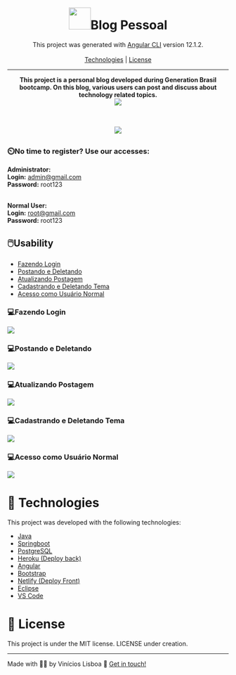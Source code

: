 <div align="center">
<h1><img src="https://cdn-icons-png.flaticon.com/512/1688/1688400.png" width="50px">Blog Pessoal</h1>

This project was generated with [Angular CLI](https://github.com/angular/angular-cli) version 12.1.2.
  <br><br>
  <a href="#tech">Technologies</a> | <a href="#license">License</a>
  <hr>
  <strong>This project is a personal blog developed during Generation Brasil bootcamp. On this blog, various users can post and discuss about technology related topics. </strong><br>
   
  <img src="https://i.imgur.com/SyD2COL.png">
  
   <br><br>
  <a href="https://blogdolisboa.netlify.app/#/login" target="_blank"><img src="https://camo.githubusercontent.com/9b4f32f079772e1d06a8ac88091cc4050801eafbf0e3d4c05e6e034017188619/68747470733a2f2f7265732e636c6f7564696e6172792e636f6d2f6c756b656d6f72616c65732f696d6167652f75706c6f61642f76313539393738353331392f726561646d655f6c6f676f732f64656d6f5f6f6e5f6e65746c6966795f756d6a6d63682e706e67"></a>
  ##
   </div>
  <h3>⏲️No time to register? Use our accesses:</h3>
  
  <b>Administrator:</b><br>
  <b>Login:</b> admin@gmail.com<br>
  <b>Password:</b> root123<br><br>
  
  <b>Normal User:</b><br>
  <b>Login:</b> root@gmail.com<br>
  <b>Password:</b> root123<br>
  
  <h2>🖱️Usability</h2>

  <ul>
  <li><a href="#fazendoLogin">Fazendo Login</a></li>
  <li><a href="#postDelete">Postando e Deletando</a></li>
  <li><a href="#attPost">Atualizando Postagem</a></li>
  <li><a href="#cadDelTema">Cadastrando e Deletando Tema</a></li>
  <li><a href="#userNormal">Acesso como Usuário Normal</a></li>
  </ul>
  
 <h3 id="fazendoLogin">💻Fazendo Login</h3>
 <img id="#fazendoLogin" src="https://user-images.githubusercontent.com/87781266/138734376-cc1b20d2-c960-44c4-8a53-244355d343f9.gif">
 
 <h3 id="postDelete">💻Postando e Deletando</h3>
<img src="https://user-images.githubusercontent.com/87781266/138736492-d0cc7241-4569-426a-9589-3450548b622e.gif">

 <h3 id="attPost">💻Atualizando Postagem</h3>
<img src="https://user-images.githubusercontent.com/87781266/138736627-e5ec7de4-4bb4-4b03-be03-1c7163bf83a1.gif">

 <h3 id="cadDelTema">💻Cadastrando e Deletando Tema</h3>
<img src="https://user-images.githubusercontent.com/87781266/138736881-20db5159-23b2-4df4-b782-9007dfdf7eef.gif">

 <h3 id="userNormal">💻Acesso como Usuário Normal</h3>
<img src="https://user-images.githubusercontent.com/87781266/138736996-e83048f6-6cc9-478d-aea7-b0c432bf2851.gif">

# 🚀 Technologies <div id="tech"></div>
This project was developed with the following technologies:
 <ul>
  <li><a href="https://www.java.com/pt-BR/">Java</a></li>
  <li><a href="https://spring.io/projects/spring-boot">Springboot</a></li>
  <li><a href="https://www.postgresql.org">PostgreSQL</a></li>
  <li><a href="https://dashboard.heroku.com/login">Heroku (Deploy back)</a></li>
  <li><a href="https://angular.io">Angular</a></li>
  <li><a href="https://getbootstrap.com">Bootstrap</a></li>
  <li><a href="https://www.netlify.com">Netlify (Deploy Front)</a></li>
  <li><a href="https://www.eclipse.org/modeling/emf/">Eclipse</a></li>
  <li><a href="https://code.visualstudio.com">VS Code</a></li>
  </ul>
  
 # 📝 License
 This project is under the MIT license. LICENSE under creation.
 <hr>
 Made with 👨‍💻 by Vinícios Lisboa 👋 <a href="https://www.linkedin.com/in/vinicioslisboa/" target="_blank">Get in touch!</a>
